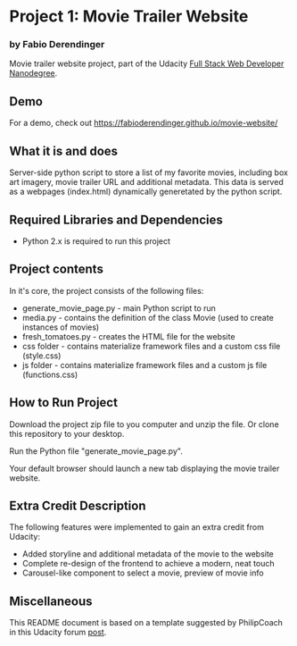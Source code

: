 # Project 1: Movie Trailer Website
### by Fabio Derendinger

Movie trailer website project, part of the Udacity [Full Stack Web Developer
Nanodegree](https://www.udacity.com/course/full-stack-web-developer-nanodegree--nd004).

## Demo

For a demo, check out <https://fabioderendinger.github.io/movie-website/>

## What it is and does

Server-side python script to store a list of my favorite movies, including box art imagery, movie trailer URL and additional metadata. This data is served as a webpages (index.html) dynamically generetated by the python script.

## Required Libraries and Dependencies

- Python 2.x is required to run this project

## Project contents

In it's core, the project consists of the following files:

* generate_movie_page.py - main Python script to run
* media.py - contains the definition of the class Movie (used to create instances of movies)
* fresh_tomatoes.py - creates the HTML file for the website
* css folder - contains materialize framework files and a custom css file (style.css)
* js folder - contains materialize framework files and a custom js file (functions.css)

## How to Run Project

Download the project zip file to you computer and unzip the file. Or clone this
repository to your desktop.

Run the Python file "generate_movie_page.py".

Your default browser should launch a new tab displaying the movie trailer website.

## Extra Credit Description

The following features were implemented to gain an extra credit from Udacity:

* Added storyline and additional metadata of the movie to the website
* Complete re-design of the frontend to achieve a modern, neat touch
* Carousel-like component to select a movie, preview of movie info

## Miscellaneous

This README document is based on a template suggested by PhilipCoach in this
Udacity forum [post](https://discussions.udacity.com/t/readme-files-in-project-1/23524).

